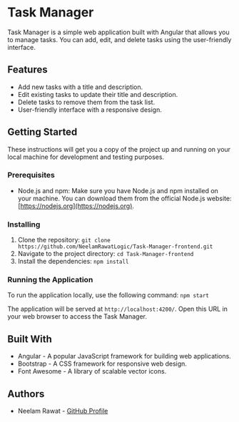 # Task Manager

Task Manager is a simple web application built with Angular that allows you to manage tasks. You can add, edit, and delete tasks using the user-friendly interface.

## Features

- Add new tasks with a title and description.
- Edit existing tasks to update their title and description.
- Delete tasks to remove them from the task list.
- User-friendly interface with a responsive design.

## Getting Started

These instructions will get you a copy of the project up and running on your local machine for development and testing purposes.

### Prerequisites

- Node.js and npm: Make sure you have Node.js and npm installed on your machine. You can download them from the official Node.js website: [https://nodejs.org](https://nodejs.org).

### Installing

1. Clone the repository: `git clone https://github.com/NeelamRawatLogic/Task-Manager-frontend.git`
2. Navigate to the project directory: `cd Task-Manager-frontend`
3. Install the dependencies: `npm install`

### Running the Application

To run the application locally, use the following command: `npm start`

The application will be served at `http://localhost:4200/`. Open this URL in your web browser to access the Task Manager.

## Built With

- Angular - A popular JavaScript framework for building web applications.
- Bootstrap - A CSS framework for responsive web design.
- Font Awesome - A library of scalable vector icons.

## Authors

- Neelam Rawat - [GitHub Profile](https://github.com/NeelamRawatLogic)

